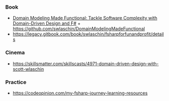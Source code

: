### Book

- [Domain Modeling Made Functional: Tackle Software Complexity with Domain-Driven Design and F#](https://www.amazon.com/Domain-Modeling-Made-Functional-Domain-Driven/dp/1680502549) + https://github.com/swlaschin/DomainModelingMadeFunctional
- https://legacy.gitbook.com/book/swlaschin/fsharpforfunandprofit/details

### Cinema

- https://skillsmatter.com/skillscasts/4971-domain-driven-design-with-scott-wlaschin

### Practice

- https://codeopinion.com/my-fsharp-journey-learning-resources
